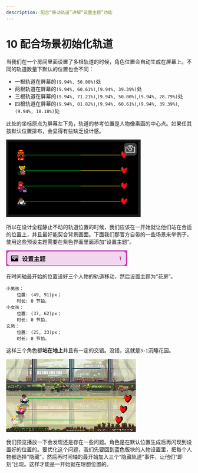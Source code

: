 ```yaml
---
description: 配合“移动轨道”讲解“设置主题”功能
---
```


# 10 配合场景初始化轨道

当我们在一个房间里面设置了多根轨道的时候，角色位置会自动生成在屏幕上。不同的轨道数量下默认的位置也会不同：

* 一根轨道在屏幕的`(9.94%, 50.00%)`处
* 两根轨道在屏幕的`(9.94%, 60.61%)`,`(9.94%, 39.39%)`处
* 三根轨道在屏幕的`(9.94%, 71.21%)`,`(9.94%, 50.00%)`,`(9.94%, 28.79%)`处
* 四根轨道在屏幕的`(9.94%, 81.82%)`,`(9.94%, 60.61%)`,`(9.94%, 39.39%)`,`(9.94%, 18.18%)`处

此处的坐标原点为屏幕左下角，轨道的参考位置是人物像素画的中心点。如果任其按默认位置排布，会显得有些缺乏设计感。

![](.gitbook/assets/10-01.png)

所以在设计全程静止不动的轨道位置的时候，我们应该在一开始就让他们站在合适的位置上，并且最好能契合背景画面。下面我们那官方自带的一些场景来举例子。使用这些预设主题需要在紫色界面里面添加“设置主题”。

![](.gitbook/assets/10-02.png)

在时间轴最开始的位置设好三个人物的轨道移动，然后设置主题为“花房”。

```text
小男孩：
    位置: (49, 91)px；
    时长: 0 节拍。
小女孩：
    位置: (37, 62)px；
    时长: 0 节拍.
玄凤：
    位置: (25, 33)px；
    时长: 0 节拍。
```

这样三个角色都**站在地上**并且有一定的交错。没错，这就是`3-1`沉睡花园。

![](.gitbook/assets/10-03.png)

我们预览播放一下会发现还是存在一些问题。角色是在默认位置生成后再闪现到设置好的位置的。要优化这个问题，我们先要回到蓝色版块的人物设置里，把每个人物都选择“隐藏”，然后再时间轴的最开始加入三个“隐藏轨道”事件，让他们“即刻”出现。这样才能是一开始就在理想位置的。

